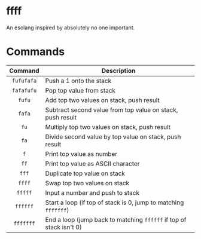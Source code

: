 # ffff
An esolang inspired by absolutely no one important.

# Commands
|  Command   | Description                                                         |
|:----------:|---------------------------------------------------------------------|
| `fufufafa` | Push a 1 onto the stack                                             |
| `fafafufu` | Pop top value from stack                                            |
|   `fufu`   | Add top two values on stack, push result                            |
|   `fafa`   | Subtract second value from top value on stack, push result          |
|    `fu`    | Multiply top two values on stack, push result                       |
|    `fa`    | Divide second value by top value on stack, push result              |
|    `f`     | Print top value as number                                           |
|    `ff`    | Print top value as ASCII character                                  |
|   `fff`    | Duplicate top value on stack                                        |
|   `ffff`   | Swap top two values on stack                                        |
|  `fffff`   | Input a number and push to stack                                    |
|  `ffffff`  | Start a loop (if top of stack is 0, jump to matching `fffffff`)     |
| `fffffff`  | End a loop (jump back to matching `ffffff` if top of stack isn't 0) |
